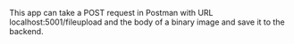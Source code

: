 This app can take a POST request in Postman with URL localhost:5001/fileupload and the body of a binary image and save it to the backend. 